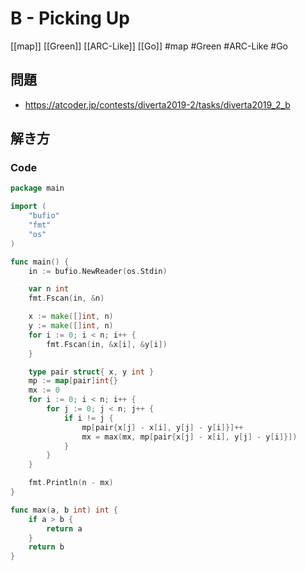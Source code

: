 # B - Picking Up
[[map]] [[Green]] [[ARC-Like]] [[Go]]
#map #Green #ARC-Like #Go 

## 問題
- https://atcoder.jp/contests/diverta2019-2/tasks/diverta2019_2_b

## 解き方
### Code
```go
package main

import (
	"bufio"
	"fmt"
	"os"
)

func main() {
	in := bufio.NewReader(os.Stdin)

	var n int
	fmt.Fscan(in, &n)

	x := make([]int, n)
	y := make([]int, n)
	for i := 0; i < n; i++ {
		fmt.Fscan(in, &x[i], &y[i])
	}

	type pair struct{ x, y int }
	mp := map[pair]int{}
	mx := 0
	for i := 0; i < n; i++ {
		for j := 0; j < n; j++ {
			if i != j {
				mp[pair{x[j] - x[i], y[j] - y[i]}]++
				mx = max(mx, mp[pair{x[j] - x[i], y[j] - y[i]}])
			}
		}
	}

	fmt.Println(n - mx)
}

func max(a, b int) int {
	if a > b {
		return a
	}
	return b
}
```